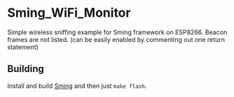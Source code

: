 Sming\_WiFi\_Monitor
====================
Simple wireless sniffing example for Sming framework on ESP8266. Beacon frames
are not listed. (can be easily enabled by commenting out one return statement)

Building
--------
Install and build [Sming](https://github.com/SmingHub/Sming) and then just
`make flash`.
